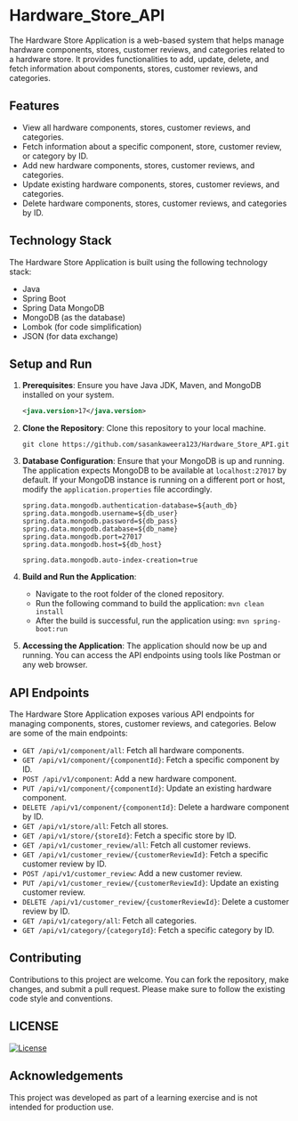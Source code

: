 # Hardware_Store_API

The Hardware Store Application is a web-based system that helps manage hardware components, stores, customer reviews, and categories related to a hardware store. It provides functionalities to add, update, delete, and fetch information about components, stores, customer reviews, and categories.

## Features

- View all hardware components, stores, customer reviews, and categories.
- Fetch information about a specific component, store, customer review, or category by ID.
- Add new hardware components, stores, customer reviews, and categories.
- Update existing hardware components, stores, customer reviews, and categories.
- Delete hardware components, stores, customer reviews, and categories by ID.

## Technology Stack

The Hardware Store Application is built using the following technology stack:

- Java
- Spring Boot
- Spring Data MongoDB
- MongoDB (as the database)
- Lombok (for code simplification)
- JSON (for data exchange)

## Setup and Run

1. **Prerequisites**: Ensure you have Java JDK, Maven, and MongoDB installed on your system.

    ```xml
   <java.version>17</java.version>
    ```
   
2. **Clone the Repository**: Clone this repository to your local machine.

   ```git
   git clone https://github.com/sasankaweera123/Hardware_Store_API.git
   ```
   
3. **Database Configuration**: Ensure that your MongoDB is up and running. The application expects MongoDB to be available at `localhost:27017` by default. If your MongoDB instance is running on a different port or host, modify the `application.properties` file accordingly.

    ```properties
    spring.data.mongodb.authentication-database=${auth_db}
    spring.data.mongodb.username=${db_user}
    spring.data.mongodb.password=${db_pass}
    spring.data.mongodb.database=${db_name}
    spring.data.mongodb.port=27017
    spring.data.mongodb.host=${db_host}
    
    spring.data.mongodb.auto-index-creation=true
    ```

4. **Build and Run the Application**:
    - Navigate to the root folder of the cloned repository.
    - Run the following command to build the application: `mvn clean install`
    - After the build is successful, run the application using: `mvn spring-boot:run`

5. **Accessing the Application**: The application should now be up and running. You can access the API endpoints using tools like Postman or any web browser.


## API Endpoints

The Hardware Store Application exposes various API endpoints for managing components, stores, customer reviews, and categories. Below are some of the main endpoints:

- `GET /api/v1/component/all`: Fetch all hardware components.
- `GET /api/v1/component/{componentId}`: Fetch a specific component by ID.
- `POST /api/v1/component`: Add a new hardware component.
- `PUT /api/v1/component/{componentId}`: Update an existing hardware component.
- `DELETE /api/v1/component/{componentId}`: Delete a hardware component by ID.
- `GET /api/v1/store/all`: Fetch all stores.
- `GET /api/v1/store/{storeId}`: Fetch a specific store by ID.
- `GET /api/v1/customer_review/all`: Fetch all customer reviews.
- `GET /api/v1/customer_review/{customerReviewId}`: Fetch a specific customer review by ID.
- `POST /api/v1/customer_review`: Add a new customer review.
- `PUT /api/v1/customer_review/{customerReviewId}`: Update an existing customer review.
- `DELETE /api/v1/customer_review/{customerReviewId}`: Delete a customer review by ID.
- `GET /api/v1/category/all`: Fetch all categories.
- `GET /api/v1/category/{categoryId}`: Fetch a specific category by ID.

## Contributing

Contributions to this project are welcome. You can fork the repository, make changes, and submit a pull request. Please make sure to follow the existing code style and conventions.

## LICENSE

[![License](https://img.shields.io/badge/License-Apache_2.0-blue.svg)](https://opensource.org/licenses/Apache-2.0)

## Acknowledgements

This project was developed as part of a learning exercise and is not intended for production use.
